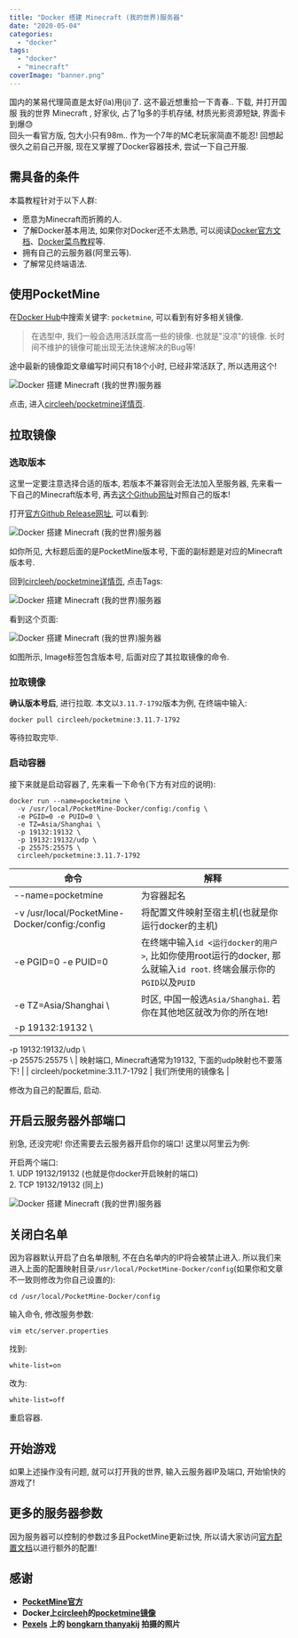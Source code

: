 ```yaml
---
title: "Docker 搭建 Minecraft (我的世界)服务器"
date: "2020-05-04"
categories: 
  - "docker"
tags: 
  - "docker"
  - "minecraft"
coverImage: "banner.png"
---
```


国内的某易代理简直是太好(la)用(ji)了. 这不最近想重拾一下青春.. 下载, 并打开国服 我的世界 Minecraft , 好家伙, 占了1g多的手机存储, 材质光影资源短缺, 界面卡到爆😓  
回头一看官方版, 包大小只有98m.. 作为一个7年的MC老玩家简直不能忍! 回想起很久之前自己开服, 现在又掌握了Docker容器技术, 尝试一下自己开服.

## 需具备的条件

本篇教程针对于以下人群:

- 愿意为Minecraft而折腾的人.
- 了解Docker基本用法, 如果你对Docker还不太熟悉, 可以阅读[Docker官方文档](https://www.docker.com/)、[Docker菜鸟教程](https://www.runoob.com/docker/docker-tutorial.html)等.
- 拥有自己的云服务器(阿里云等).
- 了解常见终端语法.

## 使用PocketMine

在[Docker Hub](https://hub.docker.com/)中搜索关键字: `pocketmine`, 可以看到有好多相关镜像.

> 在选型中, 我们一般会选用活跃度高一些的镜像. 也就是"没凉"的镜像. 长时间不维护的镜像可能出现无法快速解决的Bug等!

途中最新的镜像距文章编写时间只有18个小时, 已经非常活跃了, 所以选用这个!

![Docker 搭建 Minecraft (我的世界)服务器](images/01-1500x812.png)

点击, 进入[circleeh/pocketmine详情页](https://hub.docker.com/r/circleeh/pocketmine).

## 拉取镜像

### 选取版本

这里一定要注意选择合适的版本, 若版本不兼容则会无法加入至服务器, 先来看一下自己的Minecraft版本号, 再去[这个Github网址](https://github.com/pmmp/PocketMine-MP/releases)对照自己的版本!

打开[官方Github Release网址](https://github.com/pmmp/PocketMine-MP/releases), 可以看到:

![Docker 搭建 Minecraft (我的世界)服务器](images/02-1500x745.png)

如你所见, 大标题后面的是PocketMine版本号, 下面的副标题是对应的Minecraft版本号.

回到[circleeh/pocketmine详情页](https://hub.docker.com/r/circleeh/pocketmine), 点击Tags:

![Docker 搭建 Minecraft (我的世界)服务器](images/03-1500x673.png)

看到这个页面:

![Docker 搭建 Minecraft (我的世界)服务器](images/04-976x1500.png)

如图所示, Image标签包含版本号, 后面对应了其拉取镜像的命令.

### 拉取镜像

**确认版本号后**, 进行拉取. 本文以`3.11.7-1792`版本为例, 在终端中输入:

```
docker pull circleeh/pocketmine:3.11.7-1792
```

等待拉取完毕.

### 启动容器

接下来就是启动容器了, 先来看一下命令(下方有对应的说明):

```
docker run --name=pocketmine \
  -v /usr/local/PocketMine-Docker/config:/config \
  -e PGID=0 -e PUID=0 \
  -e TZ=Asia/Shanghai \
  -p 19132:19132 \
  -p 19132:19132/udp \
  -p 25575:25575 \
  circleeh/pocketmine:3.11.7-1792
```

| 命令 | 解释 |
| --- | --- |
| \--name=pocketmine | 为容器起名 |
| \-v /usr/local/PocketMine-Docker/config:/config | 将配置文件映射至宿主机(也就是你运行docker的主机) |
| \-e PGID=0 -e PUID=0 | 在终端中输入`id <运行docker的用户>`, 比如你使用root运行的docker, 那么就输入`id root`. 终端会展示你的`PGID`以及`PUID` |
| \-e TZ=Asia/Shanghai \\ | 时区, 中国一般选`Asia/Shanghai`. 若你在其他地区就改为你的所在地! |
| \-p 19132:19132 \\  
\-p 19132:19132/udp \\  
\-p 25575:25575 \\ | 映射端口, Minecraft通常为19132, 下面的udp映射也不要落下! |
| circleeh/pocketmine:3.11.7-1792 | 我们所使用的镜像名 |

修改为自己的配置后, 启动.

## 开启云服务器外部端口

别急, 还没完呢! 你还需要去云服务器开启你的端口! 这里以阿里云为例:

开启两个端口:  
1\. UDP 19132/19132 (也就是你docker开启映射的端口)  
2\. TCP 19132/19132 (同上)

![Docker 搭建 Minecraft (我的世界)服务器](images/05-1500x658.png)

## 关闭白名单

因为容器默认开启了白名单限制, 不在白名单内的IP将会被禁止进入. 所以我们来进入上面的配置映射目录`/usr/local/PocketMine-Docker/config`(如果你和文章不一致则修改为你自己设置的):

```
cd /usr/local/PocketMine-Docker/config
```

输入命令, 修改服务参数:

```
vim etc/server.properties
```

找到:

```
white-list=on
```

改为:

```
white-list=off
```

重启容器.

## 开始游戏

如果上述操作没有问题, 就可以打开我的世界, 输入云服务器IP及端口, 开始愉快的游戏了!

## 更多的服务器参数

因为服务器可以控制的参数过多且PocketMine更新过快, 所以请大家访问[官方配置文档](https://pmmp.readthedocs.io/en/rtfd/configuration.html)以进行额外的配置!

## 感谢

- [**PocketMine官方**](http://www.pocketmine.net/)
- **Docker上[circleeh](https://hub.docker.com/u/circleeh)的[pocketmine镜像](https://hub.docker.com/r/circleeh/pocketmine)**
- **[Pexels](https://www.pexels.com/zh-cn/photo/3815722/?utm_content=attributionCopyText&utm_medium=referral&utm_source=pexels) 上的 [bongkarn thanyakij](https://www.pexels.com/zh-cn/@bongkarn-thanyakij-683719?utm_content=attributionCopyText&utm_medium=referral&utm_source=pexels) 拍摄的照片**
